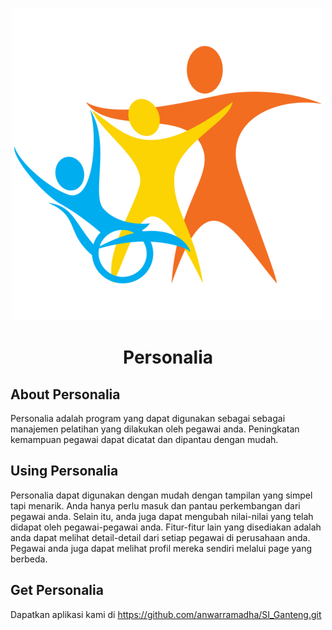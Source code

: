 <p align="center"><img src="people.png"></p>

<p align="center">
<h1 align="center">Personalia</h1>
</p>

## About Personalia

Personalia adalah program yang dapat digunakan sebagai sebagai manajemen pelatihan yang dilakukan oleh pegawai anda. Peningkatan kemampuan pegawai dapat dicatat dan dipantau dengan  mudah.

## Using Personalia

Personalia dapat digunakan dengan mudah dengan tampilan yang simpel tapi menarik. Anda hanya perlu masuk dan pantau perkembangan dari pegawai anda. Selain itu, anda juga dapat mengubah nilai-nilai yang telah didapat oleh pegawai-pegawai anda. Fitur-fitur lain yang disediakan adalah anda dapat melihat detail-detail dari setiap pegawai di perusahaan anda. Pegawai anda juga dapat melihat profil mereka sendiri melalui page yang berbeda.

## Get Personalia

Dapatkan aplikasi kami di https://github.com/anwarramadha/SI_Ganteng.git
